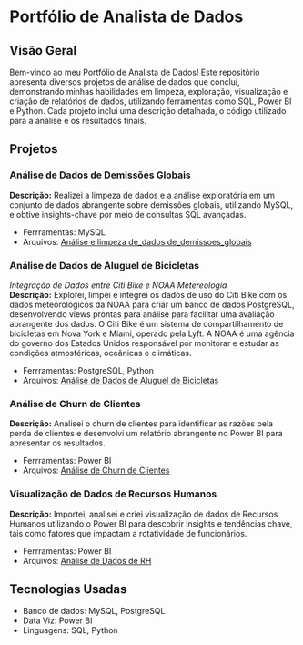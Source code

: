 # Portfólio de Analista de Dados

## Visão Geral

Bem-vindo ao meu Portfólio de Analista de Dados! Este repositório apresenta diversos projetos de análise de dados que concluí, demonstrando minhas habilidades em limpeza, exploração, visualização e criação de relatórios de dados, utilizando ferramentas como SQL, Power BI e Python. Cada projeto inclui uma descrição detalhada, o código utilizado para a análise e os resultados finais.

## Projetos

### Análise de Dados de Demissões Globais
**Descrição:** Realizei a limpeza de dados e a análise exploratória em um conjunto de dados abrangente sobre demissões globais, utilizando MySQL, e obtive insights-chave por meio de consultas SQL avançadas.
- Ferrramentas: MySQL
- Arquivos: [Análise e limpeza de_dados de_demissoes_globais](https://github.com/ramoncampos/analise_dados_demissoes_globais)

### Análise de Dados de Aluguel de Bicicletas
*Integração de Dados entre Citi Bike e NOAA Metereologia*
<br>
**Descrição:** Explorei, limpei e integrei os dados de uso do Citi Bike com os dados meteorológicos da NOAA para criar um banco de dados PostgreSQL, desenvolvendo views prontas para análise para facilitar uma avaliação abrangente dos dados. O Citi Bike é um sistema de compartilhamento de bicicletas em Nova York e Miami, operado pela Lyft. A NOAA é uma agência do governo dos Estados Unidos responsável por monitorar e estudar as condições atmosféricas, oceânicas e climáticas. 
- Ferrramentas: PostgreSQL, Python
- Arquivos: [Análise de Dados de Aluguel de Bicicletas](https://github.com/ramoncampos/analise-dados-aluguel-bicicleta)

### Análise de Churn de Clientes
**Descrição:** Analisei o churn de clientes para identificar as razões pela perda de clientes e desenvolvi um relatório abrangente no Power BI para apresentar os resultados.
- Ferrramentas: Power BI
- Arquivos: [Análise de Churn de Clientes](https://github.com/ramoncampos/analise-churn-clientes)

### Visualização de Dados de Recursos Humanos
**Descrição:** Importei, analisei e criei visualização de dados de Recursos Humanos utilizando o Power BI para descobrir insights e tendências chave, tais como fatores que impactam a rotatividade de funcionários.
- Ferrramentas: Power BI
- Arquivos:  [Análise de Dados de RH](https://github.com/ramoncampos/relatorio-analise-RH)

## Tecnologias Usadas
- Banco de dados: MySQL, PostgreSQL
- Data Viz: Power BI
- Linguagens: SQL, Python
